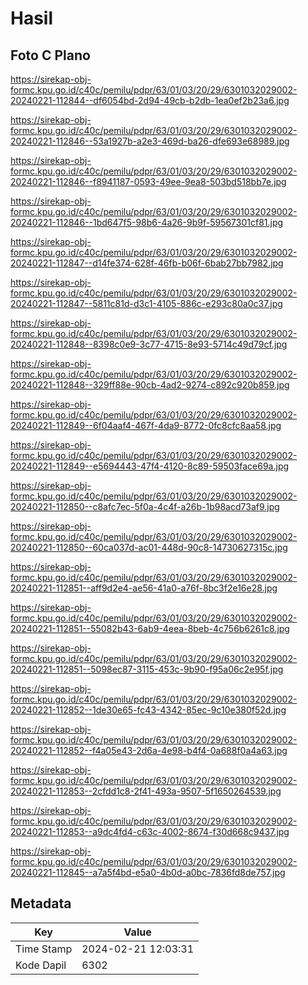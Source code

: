 # Hasil

## Foto C Plano

https://sirekap-obj-formc.kpu.go.id/c40c/pemilu/pdpr/63/01/03/20/29/6301032029002-20240221-112844--df6054bd-2d94-49cb-b2db-1ea0ef2b23a6.jpg

https://sirekap-obj-formc.kpu.go.id/c40c/pemilu/pdpr/63/01/03/20/29/6301032029002-20240221-112846--53a1927b-a2e3-469d-ba26-dfe693e68989.jpg

https://sirekap-obj-formc.kpu.go.id/c40c/pemilu/pdpr/63/01/03/20/29/6301032029002-20240221-112846--f8941187-0593-49ee-9ea8-503bd518bb7e.jpg

https://sirekap-obj-formc.kpu.go.id/c40c/pemilu/pdpr/63/01/03/20/29/6301032029002-20240221-112846--1bd647f5-98b6-4a26-9b9f-59567301cf81.jpg

https://sirekap-obj-formc.kpu.go.id/c40c/pemilu/pdpr/63/01/03/20/29/6301032029002-20240221-112847--d14fe374-628f-46fb-b06f-6bab27bb7982.jpg

https://sirekap-obj-formc.kpu.go.id/c40c/pemilu/pdpr/63/01/03/20/29/6301032029002-20240221-112847--5811c81d-d3c1-4105-886c-e293c80a0c37.jpg

https://sirekap-obj-formc.kpu.go.id/c40c/pemilu/pdpr/63/01/03/20/29/6301032029002-20240221-112848--8398c0e9-3c77-4715-8e93-5714c49d79cf.jpg

https://sirekap-obj-formc.kpu.go.id/c40c/pemilu/pdpr/63/01/03/20/29/6301032029002-20240221-112848--329ff88e-90cb-4ad2-9274-c892c920b859.jpg

https://sirekap-obj-formc.kpu.go.id/c40c/pemilu/pdpr/63/01/03/20/29/6301032029002-20240221-112849--6f04aaf4-467f-4da9-8772-0fc8cfc8aa58.jpg

https://sirekap-obj-formc.kpu.go.id/c40c/pemilu/pdpr/63/01/03/20/29/6301032029002-20240221-112849--e5694443-47f4-4120-8c89-59503face69a.jpg

https://sirekap-obj-formc.kpu.go.id/c40c/pemilu/pdpr/63/01/03/20/29/6301032029002-20240221-112850--c8afc7ec-5f0a-4c4f-a26b-1b98acd73af9.jpg

https://sirekap-obj-formc.kpu.go.id/c40c/pemilu/pdpr/63/01/03/20/29/6301032029002-20240221-112850--60ca037d-ac01-448d-90c8-14730627315c.jpg

https://sirekap-obj-formc.kpu.go.id/c40c/pemilu/pdpr/63/01/03/20/29/6301032029002-20240221-112851--aff9d2e4-ae56-41a0-a76f-8bc3f2e16e28.jpg

https://sirekap-obj-formc.kpu.go.id/c40c/pemilu/pdpr/63/01/03/20/29/6301032029002-20240221-112851--55082b43-6ab9-4eea-8beb-4c756b6261c8.jpg

https://sirekap-obj-formc.kpu.go.id/c40c/pemilu/pdpr/63/01/03/20/29/6301032029002-20240221-112851--5098ec87-3115-453c-9b90-f95a06c2e95f.jpg

https://sirekap-obj-formc.kpu.go.id/c40c/pemilu/pdpr/63/01/03/20/29/6301032029002-20240221-112852--1de30e65-fc43-4342-85ec-9c10e380f52d.jpg

https://sirekap-obj-formc.kpu.go.id/c40c/pemilu/pdpr/63/01/03/20/29/6301032029002-20240221-112852--f4a05e43-2d6a-4e98-b4f4-0a688f0a4a63.jpg

https://sirekap-obj-formc.kpu.go.id/c40c/pemilu/pdpr/63/01/03/20/29/6301032029002-20240221-112853--2cfdd1c8-2f41-493a-9507-5f1650264539.jpg

https://sirekap-obj-formc.kpu.go.id/c40c/pemilu/pdpr/63/01/03/20/29/6301032029002-20240221-112853--a9dc4fd4-c63c-4002-8674-f30d668c9437.jpg

https://sirekap-obj-formc.kpu.go.id/c40c/pemilu/pdpr/63/01/03/20/29/6301032029002-20240221-112845--a7a5f4bd-e5a0-4b0d-a0bc-7836fd8de757.jpg


## Metadata

| Key        | Value               |
| ---------- | ------------------- |
| Time Stamp | 2024-02-21 12:03:31 |
| Kode Dapil | 6302                |



